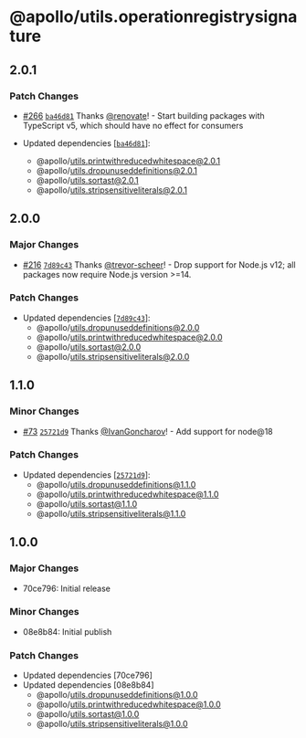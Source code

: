 # @apollo/utils.operationregistrysignature

## 2.0.1

### Patch Changes

- [#266](https://github.com/apollographql/apollo-utils/pull/266) [`ba46d81`](https://github.com/apollographql/apollo-utils/commit/ba46d817a97a6bad9b0ec6ff0720f01edc806091) Thanks [@renovate](https://github.com/apps/renovate)! - Start building packages with TypeScript v5, which should have no effect for consumers

- Updated dependencies [[`ba46d81`](https://github.com/apollographql/apollo-utils/commit/ba46d817a97a6bad9b0ec6ff0720f01edc806091)]:
  - @apollo/utils.printwithreducedwhitespace@2.0.1
  - @apollo/utils.dropunuseddefinitions@2.0.1
  - @apollo/utils.sortast@2.0.1
  - @apollo/utils.stripsensitiveliterals@2.0.1

## 2.0.0

### Major Changes

- [#216](https://github.com/apollographql/apollo-utils/pull/216) [`7d89c43`](https://github.com/apollographql/apollo-utils/commit/7d89c433039cd597998e99124f04866ac2a2c3d5) Thanks [@trevor-scheer](https://github.com/trevor-scheer)! - Drop support for Node.js v12; all packages now require Node.js version >=14.

### Patch Changes

- Updated dependencies [[`7d89c43`](https://github.com/apollographql/apollo-utils/commit/7d89c433039cd597998e99124f04866ac2a2c3d5)]:
  - @apollo/utils.dropunuseddefinitions@2.0.0
  - @apollo/utils.printwithreducedwhitespace@2.0.0
  - @apollo/utils.sortast@2.0.0
  - @apollo/utils.stripsensitiveliterals@2.0.0

## 1.1.0

### Minor Changes

- [#73](https://github.com/apollographql/apollo-utils/pull/73) [`25721d9`](https://github.com/apollographql/apollo-utils/commit/25721d9ab1600a2ffa80aa600dc624310eb753fc) Thanks [@IvanGoncharov](https://github.com/IvanGoncharov)! - Add support for node@18

### Patch Changes

- Updated dependencies [[`25721d9`](https://github.com/apollographql/apollo-utils/commit/25721d9ab1600a2ffa80aa600dc624310eb753fc)]:
  - @apollo/utils.dropunuseddefinitions@1.1.0
  - @apollo/utils.printwithreducedwhitespace@1.1.0
  - @apollo/utils.sortast@1.1.0
  - @apollo/utils.stripsensitiveliterals@1.1.0

## 1.0.0

### Major Changes

- 70ce796: Initial release

### Minor Changes

- 08e8b84: Initial publish

### Patch Changes

- Updated dependencies [70ce796]
- Updated dependencies [08e8b84]
  - @apollo/utils.dropunuseddefinitions@1.0.0
  - @apollo/utils.printwithreducedwhitespace@1.0.0
  - @apollo/utils.sortast@1.0.0
  - @apollo/utils.stripsensitiveliterals@1.0.0
